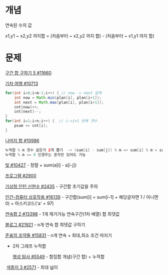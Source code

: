 # 개념

연속된 수의 값 

x1,y1 ~ x2,y2 까지합 = (처음부터 ~ x2,y2 까지 합) - (처음부터 ~ x1,y1 까지 합)



# 문제

[구간 합 구하기 5 #11660](https://www.acmicpc.net/problem/11660)

[기차 여행 #10713](https://www.acmicpc.net/problem/10713) 

```java
for(int i=0;i<m-1;i++) { // now -> next 입력	
    int now = Math.min(plan[i], plan[i+1]);
    int next = Math.max(plan[i], plan[i+1]);
    cnt[now]++;	
    cnt[next]--;
}
for(int i=1;i<n;i++) {	// i->i+1 반복 갯수
    psum += cnt[i];
}
```

[나머지 합 #10986](https://www.acmicpc.net/problem/10986)

```java
누적합 % m 갯수 같은거 2개 뽑기  -> (sum[i] - sum[j]) % m => sum[i] % m = sum[j] % m 을 이용
누적합 % m == 0 인경우는 혼자만 있어도 가능
```

[빚 #10427](https://www.acmicpc.net/problem/10427) - 정렬 + sum(a[i] - a[i-j])

[프로그램 #2900](https://www.acmicpc.net/problem/2900)

[기상청 인턴 신현수 #2435](https://www.acmicpc.net/problem/2435) - 구간합 초기값을 주의

[인간-컴퓨터 상호작용 #16139](https://www.acmicpc.net/problem/16139) - 구간합(sum[i] = sum[i-1] + 해당글자면 1 / 아니면 0) + 아스키코드('a' = 97)

[연속합 2 #13398](https://www.acmicpc.net/problem/13398) - 1개 제거가능 연속구간(1차 배열) 합 최댓값

[블로그 #21921](https://www.acmicpc.net/problem/21921) - n개 연속 합 최댓값 구하기

[준표의 조약돌 #15831](https://www.acmicpc.net/problem/15831) - n개 연속 + 최대,최소 조건 따지기

* 2차 그래프 누적합

  [행성 탐사 #5549](https://www.acmicpc.net/problem/5549) - 합집합 개념(구간 합) + 누적합

​		[색종이 3 #2571](https://www.acmicpc.net/problem/2571) - 최대 넓이
